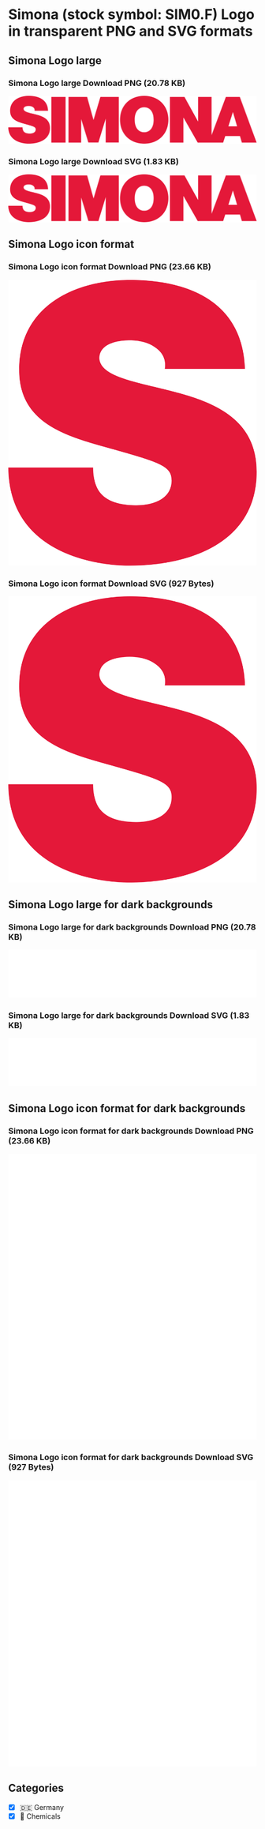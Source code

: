 # Simona (stock symbol: SIM0.F) Logo in transparent PNG and SVG formats

## Simona Logo large

### Simona Logo large Download PNG (20.78 KB)

![Simona Logo large Download PNG (20.78 KB)](/img/orig/SIM0.F_BIG-e28bf499.png)

### Simona Logo large Download SVG (1.83 KB)

![Simona Logo large Download SVG (1.83 KB)](/img/orig/SIM0.F_BIG-63030e8c.svg)

## Simona Logo icon format

### Simona Logo icon format Download PNG (23.66 KB)

![Simona Logo icon format Download PNG (23.66 KB)](/img/orig/SIM0.F-9e869f21.png)

### Simona Logo icon format Download SVG (927 Bytes)

![Simona Logo icon format Download SVG (927 Bytes)](/img/orig/SIM0.F-f62d355f.svg)

## Simona Logo large for dark backgrounds

### Simona Logo large for dark backgrounds Download PNG (20.78 KB)

![Simona Logo large for dark backgrounds Download PNG (20.78 KB)](/img/orig/SIM0.F_BIG.D-903e340c.png)

### Simona Logo large for dark backgrounds Download SVG (1.83 KB)

![Simona Logo large for dark backgrounds Download SVG (1.83 KB)](/img/orig/SIM0.F_BIG.D-04e6276e.svg)

## Simona Logo icon format for dark backgrounds

### Simona Logo icon format for dark backgrounds Download PNG (23.66 KB)

![Simona Logo icon format for dark backgrounds Download PNG (23.66 KB)](/img/orig/SIM0.F.D-27d7af2b.png)

### Simona Logo icon format for dark backgrounds Download SVG (927 Bytes)

![Simona Logo icon format for dark backgrounds Download SVG (927 Bytes)](/img/orig/SIM0.F.D-b2c8b917.svg)



## Categories
- [x] 🇩🇪 Germany
- [x] 🧪 Chemicals
